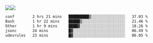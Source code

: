 <div style="display: flex; flex-direction: row;">
<img style="height: auto; width: auto;" class="img" src="https://raw.githubusercontent.com/blazepp/github-stats/master/generated/overview.svg#gh-dark-mode-only" />
<img style="height: auto; width: auto;" class="img" src="https://raw.githubusercontent.com/blazepp/github-stats/master/generated/languages.svg#gh-dark-mode-only" />
</div>

<div style="display: flex; flex-direction: row;">
<!--START_SECTION:waka-->

```txt
conf        2 hrs 21 mins   █████████▒░░░░░░░░░░░░░░░   37.03 %
Bash        1 hr 22 mins    █████▒░░░░░░░░░░░░░░░░░░░   21.46 %
Other       1 hr 9 mins     ████▓░░░░░░░░░░░░░░░░░░░░   18.26 %
jsonc       24 mins         █▓░░░░░░░░░░░░░░░░░░░░░░░   06.49 %
udevrules   23 mins         █▓░░░░░░░░░░░░░░░░░░░░░░░   06.05 %
```

<!--END_SECTION:waka-->
</div>
